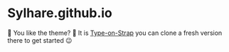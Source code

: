 # Sylhare.github.io

🎨 You like the theme? 🎨
It is [Type-on-Strap](https://github.com/sylhare/Type-on-Strap) you can clone a fresh version there to get started 😉
